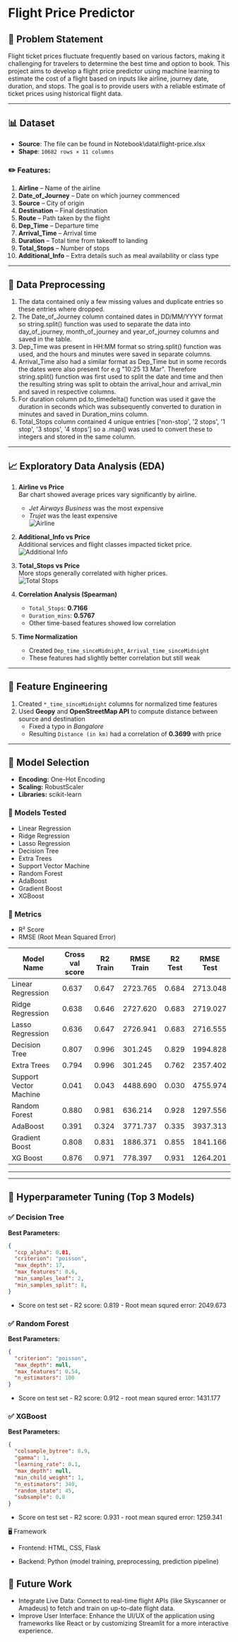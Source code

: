 # Flight Price Predictor

## 🧩 Problem Statement
Flight ticket prices fluctuate frequently based on various factors, making it challenging for travelers to determine the best time and option to book. This project aims to develop a flight price predictor using machine learning to estimate the cost of a flight based on inputs like airline, journey date, duration, and stops. The goal is to provide users with a reliable estimate of ticket prices using historical flight data.

---

## 📊 Dataset

- **Source**: The file can be found in Notebook\data\flight-price.xlsx
- **Shape**: `10682 rows × 11 columns`

### ✏️ Features:
1. **Airline** – Name of the airline  
2. **Date_of_Journey** – Date on which journey commenced  
3. **Source** – City of origin  
4. **Destination** – Final destination  
5. **Route** – Path taken by the flight  
6. **Dep_Time** – Departure time  
7. **Arrival_Time** – Arrival time  
8. **Duration** – Total time from takeoff to landing  
9. **Total_Stops** – Number of stops  
10. **Additional_Info** – Extra details such as meal availability or class type

---

## 🧹 Data Preprocessing
1. The data contained only a few missing values and duplicate entries so these entries where dropped.
2. The Date_of_Journey column contained dates in DD/MM/YYYY format so string.split() function was used to separate the data into day_of_journey, month_of_journey and year_of_journey columns and saved in the table.
3. Dep_Time was present in HH:MM format so string.split() function was used, and the hours and minutes were saved in separate columns.
4. Arrival_Time also had a similar format as Dep_Time but in some records the dates were also present for e.g "10:25 13 Mar". Therefore string.split() function was first used to split the date and time and then the resulting string was split to obtain the arrival_hour and arrival_min and saved in respective columns.
5. For duration column pd.to_timedelta() function was used it gave the duration in seconds which was subsequently converted to duration in minutes and saved in Duration_mins column.
6. Total_Stops column contained 4 unique entries ['non-stop', '2 stops', '1 stop', '3 stops', '4 stops'] so a .map() was used to convert these to integers and stored in the same column.

---

## 📈 Exploratory Data Analysis (EDA)

1. **Airline vs Price**  
   Bar chart showed average prices vary significantly by airline.  
   - *Jet Airways Business* was the most expensive  
   - *Trujet* was the least expensive  
   ![Airline](./assets/airline.png)

2. **Additional_Info vs Price**  
   Additional services and flight classes impacted ticket price.  
   ![Additional Info](./assets/additional.png)

3. **Total_Stops vs Price**  
   More stops generally correlated with higher prices.  
   ![Total Stops](./assets/total_stops.png)

4. **Correlation Analysis (Spearman)**  
   - `Total_Stops`: **0.7166**  
   - `Duration_mins`: **0.5767**  
   - Other time-based features showed low correlation

5. **Time Normalization**  
   - Created `Dep_time_sinceMidnight`, `Arrival_time_sinceMidnight`  
   - These features had slightly better correlation but still weak

---

## 🔧 Feature Engineering

1. Created `*_time_sinceMidnight` columns for normalized time features  
2. Used **Geopy** and **OpenStreetMap API** to compute distance between source and destination  
   - Fixed a typo in *Bangalore*  
   - Resulting `Distance (in km)` had a correlation of **0.3699** with price

---

## 🤖 Model Selection

- **Encoding:** One-Hot Encoding  
- **Scaling:** RobustScaler  
- **Libraries:** scikit-learn

### 🔬 Models Tested
- Linear Regression  
- Ridge Regression  
- Lasso Regression  
- Decision Tree  
- Extra Trees  
- Support Vector Machine  
- Random Forest  
- AdaBoost  
- Gradient Boost  
- XGBoost  

### 📏 Metrics
- R² Score  
- RMSE (Root Mean Squared Error)

| Model Name | Cross val score | R2 Train | RMSE Train | R2 Test | RMSE Test |
|------------|-----------------|----------|------------|---------|-----------|
| Linear Regression | 0.637 | 0.647 | 2723.765 | 0.684 | 2713.048 |
| Ridge Regression | 0.638 | 0.646 | 2727.620 | 0.683 | 2719.027 |
| Lasso Regression | 0.636 | 0.647 | 2726.941 | 0.683 | 2716.555 |
| Decision Tree | 0.807 | 0.996 | 301.245 | 0.829 | 1994.828 |
| Extra Trees | 0.794 | 0.996 | 301.245 | 0.762 | 2357.402 |
| Support Vector Machine | 0.041 | 0.043 | 4488.690 | 0.030 | 4755.974 |
| Random Forest | 0.880 | 0.981 | 636.214 | 0.928 | 1297.556 |
| AdaBoost | 0.391 | 0.324 | 3771.737 | 0.335 | 3937.313 |
| Gradient Boost | 0.808 | 0.831 | 1886.371 | 0.855 | 1841.166 |
| XG Boost | 0.876 | 0.971 | 778.397 | 0.931 | 1264.201 |

---

---

## 🔧 Hyperparameter Tuning (Top 3 Models)

### ✅ Decision Tree  
**Best Parameters:**
```json
{
  "ccp_alpha": 0.01,
  "criterion": "poisson",
  "max_depth": 17,
  "max_features": 0.6,
  "min_samples_leaf": 2,
  "min_samples_split": 8,
}
  ```

- Score on test set
        - R2 score:  0.819
        - Root mean squred error:  2049.673

### ✅ Random Forest
**Best Parameters:**
```json
{
  "criterion": "poisson",
  "max_depth": null,
  "max_features": 0.54,
  "n_estimators": 100
}
  ```

- Score on test set
        - R2 score:  0.912
        - root mean squred error:  1431.177

### ✅ XGBoost
**Best Parameters:**
```json
{
  "colsample_bytree": 0.9,
  "gamma": 1,
  "learning_rate": 0.1,
  "max_depth": null,
  "min_child_weight": 1,
  "n_estimators": 340,
  "random_state": 45,
  "subsample": 0.8
}
  ```

- Score on test set
        - R2 score:  0.931
        - root mean squred error:  1259.341

🖥 Framework
- Frontend: HTML, CSS, Flask

- Backend: Python (model training, preprocessing, prediction pipeline)

## 🔮 Future Work
- Integrate Live Data:
    Connect to real-time flight APIs (like Skyscanner or Amadeus) to fetch and train on up-to-date flight data.
- Improve User Interface:
    Enhance the UI/UX of the application using frameworks like React or by customizing Streamlit for a more interactive experience.